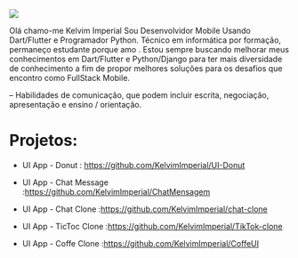 
<img src="[https://blog.codemagic.io/uploads/covers/CM_Cross-platform-dev_FB.png](https://www.canva.com/design/DAFtDl_ecbI/JJ6FXSyXPUzFiHEcQvKngg/view?utm_content=DAFtDl_ecbI&utm_campaign=share_your_design&utm_medium=link&utm_source=shareyourdesignpanel)">

Olá chamo-me Kelvim Imperial Sou Desenvolvidor Mobile Usando Dart/Flutter e Programador Python. Técnico em informática por formação, permaneço estudante porque amo . Estou sempre buscando melhorar meus conhecimentos em Dart/Flutter e Python/Django para ter mais diversidade de conhecimento a fim de propor melhores soluções para os desafios que encontro como FullStack Mobile.

– Habilidades de comunicação, que podem incluir escrita, negociação, apresentação e ensino / orientação.

# Projetos:

- UI App - Donut : https://github.com/KelvimImperial/UI-Donut

- UI App - Chat Message :https://github.com/KelvimImperial/ChatMensagem

- UI App - Chat Clone :https://github.com/KelvimImperial/chat-clone

- UI App - TicToc Clone :https://github.com/KelvimImperial/TikTok-clone

- UI App - Coffe Clone :https://github.com/KelvimImperial/CoffeUI
 
